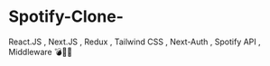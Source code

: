 # Spotify-Clone-
React.JS , Next.JS , Redux , Tailwind CSS , Next-Auth , Spotify API , Middleware 💣🌋💥
